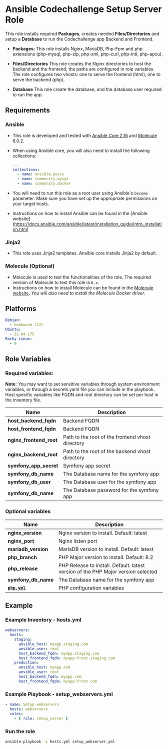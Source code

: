 # Ansible Codechallenge Setup Server Role

This role installs required **Packages**, creates needed **Files/Directories** and setup a **Database** to run the Codechallenge app Backend and Frontend.

  - **Packages:** This role installs Nginx, MariaDB, Php-Fpm and php extensions (php-mysql, php-zip, php-xml, php-curl, php-intl, php-apcu).

  - **Files/Directories** This role creates the Nginx directories to host the backend and the frontend, the paths are configured in role variables. The role configures two vhosts: one to serve the frontend (html), one to serve the backend (php).

  - **Database** This role create the database, and the database user required to run the app.

## Requirements

### Ansible

- This role is developed and tested with [Ansible Core 2.16](https://github.com/ansible/ansible/tree/stable-2.16) and [Molecule](https://ansible.readthedocs.io/projects/molecule/) 6.0.2.
- When using Ansible core, you will also need to install the following collections:

    ```yaml
    ---
    collections:
      - name: ansible.posix
      - name: community.mysql
      - name: community.docker
    ```

- You will need to run this role as a root user using Ansible's `become` parameter. Make sure you have set up the appropriate permissions on your target hosts.
- Instructions on how to install Ansible can be found in the [Ansible website](https://docs.ansible.com/ansible/latest/installation_guide/intro_installation.html

### Jinja2

- This role uses Jinja2 templates. Ansible core installs Jinja2 by default.

### Molecule (Optional)

- Molecule is used to test the functionalities of the role. The required version of Molecule to test this role is `6.x`.
- Instructions on how to install Molecule can be found in the [Molecule website](https://molecule.readthedocs.io/en/latest/installation.html). *You will also need to install the Molecule Docker driver.*


## Platforms

```yaml
Debian:
  - bookworm (12)
Ubuntu:
  - 22.04 LTS
Rocky Linux:
  - 9
```

## Role Variables

### Required variables:

**Note:** You may want to set sensitive variables through system environment variables, or through a secrets.yaml file you can include in the playbook. Host specific variables like FQDN and root directory can be set per host in the inventory file.

| Name | Description |
| ---- | ----------- |
| **host_backend_fqdn** | Backend FQDN |
| **host_frontend_fqdn** | Backend FQDN |
| **nginx_frontend_root** | Path to the root of the frontend vhost directory |
| **nginx_backend_root** | Path to the root of the backend vhost directory |
| **symfony_app_secret** | Symfony app secret |
| **symfony_db_name** | The Database name for the symfony app |
| **symfony_db_user** | The Database user for the symfony app |
| **symfony_db_name** | The Database password for the symfony app |

### Optional variables

| Name | Description |
| ---- | ----------- |
| **nginx_version** | Nginx version to install. Default: latest |
| **nginx_port** | Nginx listen port |
| **mariadb_version** | MariaDB version to install. Default: latest |
| **php_branch** | PHP Major version to install. Default: 8.2 |
| **php_release** | PHP Release to install. Default: latest version of the PHP Major version selected |
| **symfony_db_name** | The Database name for the symfony app |
| **[`php.yml`](https://github.com/javierdelavega/infrastructure/blob/main/roles/setup_server/vars/php.yml)** | PHP configuration variables |


## Example

### Example Inventory - hosts.yml

```yaml
webservers:
  hosts:
    staging:
      ansible_host: myapp.staging.com
      ansible_user: root
      host_backend_fqdn: myapp.staging.com
      host_frontend_fqdn: myapp-front.staging.com
    production:
      ansible_host: myapp.com
      ansible_user: root
      host_backend_fqdn: myapp.com
      host_frontend_fqdn: myapp-front.com
```
### Example Playbook - setup_webservers.yml

```yaml
- name: Setup webservers
  hosts: webservers
  roles:
    - { role: setup_server }
```

### Run the role

```bash
ansible-playbook -i hosts.yml setup_webserver.yml
```